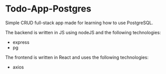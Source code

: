 # Todo-App-Postgres
Simple CRUD full-stack app made for learning how to use PostgreSQL.

The backend is written in JS using nodeJS and the following technologies:
- express
- pg
  
The frontend is written in React and uses the following technologies:
- axios
